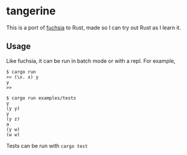 # tangerine

This is a port of [fuchsia](https://github.com/mtn/fuchsia) to Rust, made so I can try out Rust as I learn it.

## Usage

Like fuchsia, it can be run in batch mode or with a repl. For example,

    $ cargo run
    >> (\x. x) y
    y
    >>

    $ cargo run examples/tests
    y
    (y y)
    y
    (y z)
    a
    (y w)
    (w w)

Tests can be run with `cargo test`
